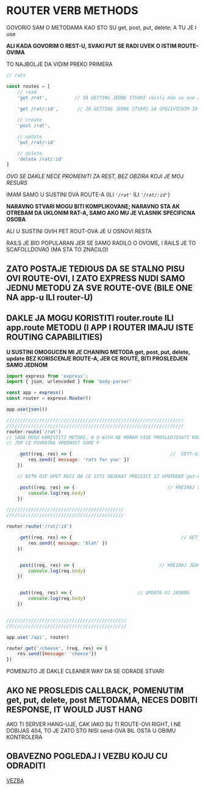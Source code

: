 # ROUTER VERB METHODS

GOVORIO SAM O METODAMA KAO STO SU get, post, put, delete; A TU JE I use

**ALI KADA GOVORIM O REST-U, SVAKI PUT SE RADI UVEK O ISTIM ROUTE-OVIMA**

TO NAJBOLJE DA VIDIM PREKO PRIMERA

```javascript
// rats

const routes = [
    // read
    'get /rat',          // ZA GETTING JEDNE STVARI (misli mda se ove autor prevario i da su u pitaju SVE 
                                                                                                    //STVARI)
    'get /rat/:id',       // ZA GETTING JEDNE STVARI SA SPECIVICNIM ID-JEM

    // create
    'post /rat',

    // update
    'put /rat/:id'

    // delete
    'delete /rat/:id'
]

```

*OVO SE DAKLE NECE PROMENITI ZA REST, BEZ OBZIRA KOJI JE MOJ RESURS*

IMAM SAMO U SUSTINI DVA ROUTE-A (ILI *`'/rat'`* ILI *`'/rat/:id'`*)

**NARAVNO STVARI MOGU BITI KOMPLIKOVANE; NARAVNO STA AK OTREBAM DA UKLONIM RAT-A, SAMO AKO MU JE VLASNIK SPECIFICNA OSOBA**

ALI U SUSTINI OVIH PET ROUT-OVA JE U OSNOVI RESTA

RAILS JE BIO POPULARAN JER SE SAMO RADILO O OVOME, I RAILS JE TO SCAFOLLDOVAO (MA STA TO ZNACILO)

## ZATO POSTAJE TEDIOUS DA SE STALNO PISU OVI ROUTE-OVI, I ZATO EXPRESS NUDI SAMO JEDNU METODU ZA SVE ROUTE-OVE (BILE ONE NA app-u ILI router-U)

## DAKLE JA MOGU KORISTITI router.route ILI app.route METODU (I APP I ROUTER IMAJU ISTE ROUTING CAPABILITIES)

**U SUSTINI OMOGUCEN MI JE CHANING METODA get, post, put, delete, update BEZ KORISCENJE ROUTE-A, JER CE ROUTE, BITI PROSLEDJEN SAMO JEDNOM**

```javascript
import express from 'express';
import { json, urlencoded } from 'body-parser'

const app = express()
const router = express.Router()

app.use(json())

/////////////////////////////////////////////////////////////////
/////////////////////////////////////////////////////////////////
router.route('/rat')
// SADA MOGU KORISTITI METODE, A U NJIH NE MORAM VISE PROSLEDJIVATI ROUTE-OVE
// JER CE POVRATNA VREDNOST GORE P

    .get((req, res) => {                                    //  GETT-UJ SVE
        res.send({ message: 'rats for you' })
    })

    // BITN OJE OPET RECI DA CE ISTI OBJEKAT PROIZICI IZ UPOTREBE get-A , TAK ODA SADA MOGU DA CHAIN-UJEM I post

    .post((req, res) => {                                  // KREIRAJ SVE
        console.log(req.body)
    })

///////////////////////////////////////////
///////////////////////////////////////////

router.route('/rat/:id')

    .get((req, res) => {                                        // GET-UJ JEDNOG
        res.send({ message: 'blah' })
    })


    .post((req, res) => {                               // KREIRAJ JEDNOG
        console.log(req.body)
    })


    .put((req, res) => {                        // UPDATE-UJ JEDNOG
        console.log(req.body)
    })


////////////////////////////////////////////
////////////////////////////////////////////

app.use('/api', router)

router.get('/cheese', (req, res) => {
    res.send({message: 'cheese'})
})
```

POMENUTO JE DAKLE CLEANER WAY DA SE ODRADE STVARI

## AKO NE PROSLEDIS CALLBACK, POMENUTIM get, put, delete, post METODAMA, NECES DOBITI RESPONSE, IT WOULD JUST HANG

AKO TI SERVER HANG-UJE, CAK IAKO SU TI ROUTE-OVI RIGHT, I NE DOBIJAS 404, TO JE ZATO STO NISI send-OVA BIL OSTA U OBIMU KONTROLERA

## OBAVEZNO POGLEDAJ I VEZBU KOJU CU ODRADITI

[VEZBA](https://github.com/Rade58/apis_trying_out_and_practicing/blob/master/Node.js/1.%20API%20DESIGN/b%29%20EXPRESS/VEZBA/ROUTING%20VEZBA.md#router-and-sub-routes-vezba)
